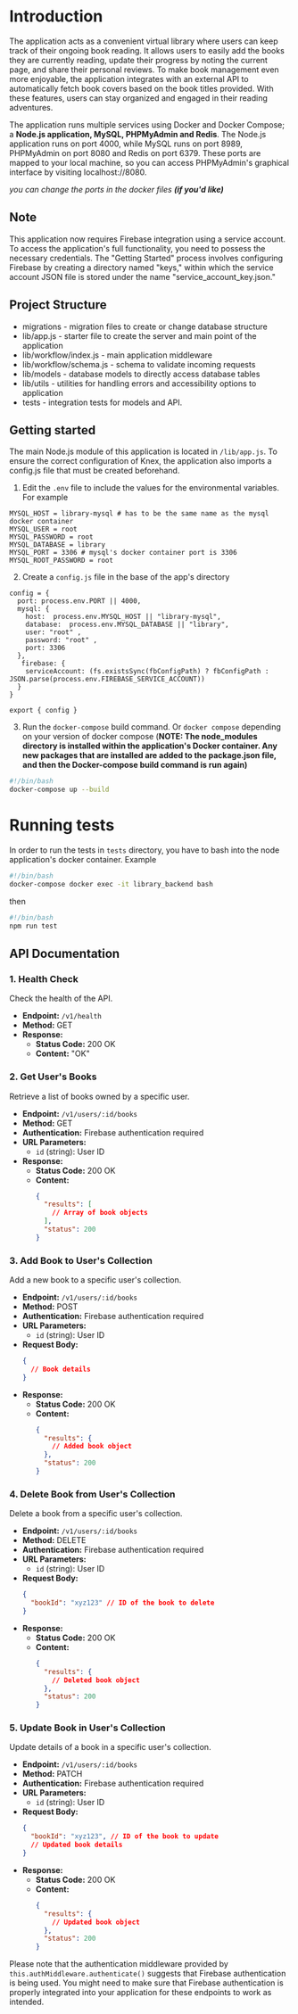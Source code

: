 # Introduction
The application acts as a convenient virtual library where users can keep track of their ongoing book reading. It allows users to easily add the books they are currently reading, update their progress by noting the current page, and share their personal reviews. To make book management even more enjoyable, the application integrates with an external API to automatically fetch book covers based on the book titles provided. With these features, users can stay organized and engaged in their reading adventures.

The application runs multiple services using Docker and Docker Compose; a **Node.js application, MySQL, PHPMyAdmin and Redis**. The Node.js application runs on port 4000, while MySQL runs on port 8989, PHPMyAdmin on port 8080 and Redis on port 6379. These ports are mapped to your local machine, so you can access PHPMyAdmin's graphical interface by visiting localhost://8080.

*you can change the ports in the docker files **(if you'd like)***

## Note
This application now requires Firebase integration using a service account. To access the application's full functionality, you need to possess the necessary credentials.
The "Getting Started" process involves configuring Firebase by creating a directory named "keys," within which the service account JSON file is stored under the name "service_account_key.json."

## Project Structure 
- migrations - migration files to create or change database structure
- lib/app.js - starter file to create the server and main point of the application
- lib/workflow/index.js - main application middleware
- lib/workflow/schema.js - schema to validate incoming requests
- lib/models - database models to directly access database tables
- lib/utils - utilities for handling errors and accessibility options to application
- tests - integration tests for models and API.

## Getting started

The main Node.js module of this application is located in `/lib/app.js`. To ensure the correct configuration of Knex, the application also imports a config.js file that must be created beforehand.

1. Edit the `.env` file to include the values for the environmental variables. For example 
```
MYSQL_HOST = library-mysql # has to be the same name as the mysql docker container
MYSQL_USER = root
MYSQL_PASSWORD = root
MYSQL_DATABASE = library
MYSQL_PORT = 3306 # mysql's docker container port is 3306
MYSQL_ROOT_PASSWORD = root
```

2. Create a `config.js` file in the base of the app's directory
```
config = {
  port: process.env.PORT || 4000,
  mysql: {
    host:  process.env.MYSQL_HOST || "library-mysql",
    database:  process.env.MYSQL_DATABASE || "library",
    user: "root" ,
    password: "root" ,
    port: 3306
  },
   firebase: {
    serviceAccount: (fs.existsSync(fbConfigPath) ? fbConfigPath : JSON.parse(process.env.FIREBASE_SERVICE_ACCOUNT))
  }
}

export { config }
```

3. Run the `docker-compose` build command.  Or `docker compose` depending on your version of docker compose (**NOTE: The node_modules directory is installed within the application's Docker container. Any new packages that are installed are added to the package.json file, and then the Docker-compose build command is run again)**
```bash
#!/bin/bash
docker-compose up --build
```
# Running tests
In order to run the tests in `tests` directory, you have to bash into the node application's docker container. Example 
```bash
#!/bin/bash
docker-compose docker exec -it library_backend bash
```
then
```bash
#!/bin/bash
npm run test
```

## API Documentation

### 1. Health Check
Check the health of the API.

- **Endpoint:** `/v1/health`
- **Method:** GET
- **Response:**
  - **Status Code:** 200 OK
  - **Content:** "OK"

### 2. Get User's Books
Retrieve a list of books owned by a specific user.

- **Endpoint:** `/v1/users/:id/books`
- **Method:** GET
- **Authentication:** Firebase authentication required
- **URL Parameters:**
  - `id` (string): User ID
- **Response:**
  - **Status Code:** 200 OK
  - **Content:**
    ```json
    {
      "results": [
        // Array of book objects
      ],
      "status": 200
    }
    ```

### 3. Add Book to User's Collection
Add a new book to a specific user's collection.

- **Endpoint:** `/v1/users/:id/books`
- **Method:** POST
- **Authentication:** Firebase authentication required
- **URL Parameters:**
  - `id` (string): User ID
- **Request Body:**
  ```json
  {
    // Book details
  }
  ```
- **Response:**
  - **Status Code:** 200 OK
  - **Content:**
    ```json
    {
      "results": {
        // Added book object
      },
      "status": 200
    }
    ```

### 4. Delete Book from User's Collection
Delete a book from a specific user's collection.

- **Endpoint:** `/v1/users/:id/books`
- **Method:** DELETE
- **Authentication:** Firebase authentication required
- **URL Parameters:**
  - `id` (string): User ID
- **Request Body:**
  ```json
  {
    "bookId": "xyz123" // ID of the book to delete
  }
  ```
- **Response:**
  - **Status Code:** 200 OK
  - **Content:**
    ```json
    {
      "results": {
        // Deleted book object
      },
      "status": 200
    }
    ```

### 5. Update Book in User's Collection
Update details of a book in a specific user's collection.

- **Endpoint:** `/v1/users/:id/books`
- **Method:** PATCH
- **Authentication:** Firebase authentication required
- **URL Parameters:**
  - `id` (string): User ID
- **Request Body:**
  ```json
  {
    "bookId": "xyz123", // ID of the book to update
    // Updated book details
  }
  ```
- **Response:**
  - **Status Code:** 200 OK
  - **Content:**
    ```json
    {
      "results": {
        // Updated book object
      },
      "status": 200
    }
    ```

Please note that the authentication middleware provided by `this.authMiddleware.authenticate()` suggests that Firebase authentication is being used. You might need to make sure that Firebase authentication is properly integrated into your application for these endpoints to work as intended.
